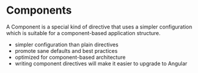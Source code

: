 # Components

A Component is a special kind of directive that uses a simpler configuration which is suitable for a component-based application structure.

- simpler configuration than plain directives
- promote sane defaults and best practices
- optimized for component-based architecture
- writing component directives will make it easier to upgrade to Angular
